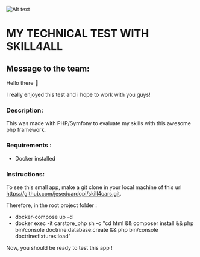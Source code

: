 ![Alt text](https://github.com/jeseduardopi/skill4cars/blob/main/carstore/public/assets/images/skill4allasciiart.png?raw=true)
# MY TECHNICAL TEST WITH SKILL4ALL

## Message to the team:
Hello there 👋

I really enjoyed this test and i hope to work with you guys!

### Description:
This was made with PHP/Symfony to evaluate my skills with this awesome php framework.

### Requirements :
- Docker installed
  
### Instructions:
To see this small app, make a git clone in your local machine of this url https://github.com/jeseduardopi/skill4cars.git.

Therefore, in the root project folder : 

- docker-compose up -d
- docker exec -it carstore_php sh -c "cd html && composer install && php bin/console doctrine:database:create && php bin/console doctrine:fixtures:load"

Now, you should be ready to test this app !

